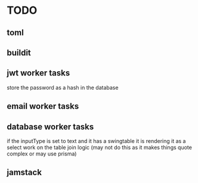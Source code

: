 # TODO

## toml

## buildit

## jwt worker tasks

store the password as a hash in the database

## email worker tasks

## database worker tasks

if the inputType is set to text and it has a swingtable it is rendering it as a select
work on the table join logic (may not do this as it makes things quote complex or may use prisma)

## jamstack
